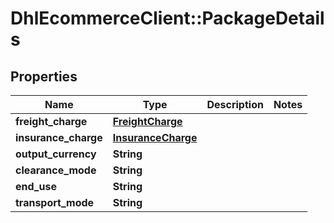 # DhlEcommerceClient::PackageDetails

## Properties
Name | Type | Description | Notes
------------ | ------------- | ------------- | -------------
**freight_charge** | [**FreightCharge**](FreightCharge.md) |  |
**insurance_charge** | [**InsuranceCharge**](InsuranceCharge.md) |  |
**output_currency** | **String** |  |
**clearance_mode** | **String** |  |
**end_use** | **String** |  |
**transport_mode** | **String** |  |


